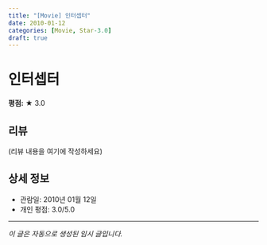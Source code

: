 ```yaml
---
title: "[Movie] 인터셉터"
date: 2010-01-12
categories: [Movie, Star-3.0]
draft: true
---
```


# 인터셉터

**평점:** ★ 3.0

## 리뷰

(리뷰 내용을 여기에 작성하세요)

## 상세 정보

- 관람일: 2010년 01월 12일
- 개인 평점: 3.0/5.0

---

*이 글은 자동으로 생성된 임시 글입니다.*
